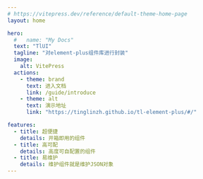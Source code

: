 ```yaml
---
# https://vitepress.dev/reference/default-theme-home-page
layout: home

hero:
  #   name: "My Docs"
  text: "TlUI"
  tagline: "对element-plus组件库进行封装"
  image:
    alt: VitePress
  actions:
    - theme: brand
      text: 进入文档
      link: /guide/introduce
    - theme: alt
      text: 演示地址
      link: "https://tinglinzh.github.io/tl-element-plus/#/"

features:
  - title: 超便捷
    details: 开箱即用的组件
  - title: 高可配
    details: 高度可自配置的组件
  - title: 易维护
    details: 维护组件就是维护JSON对象
---
```

